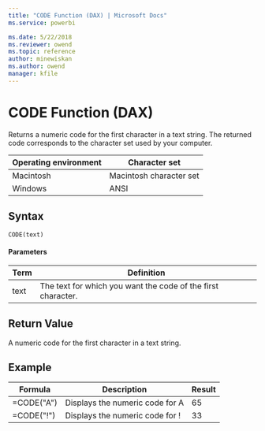 ```yaml
---
title: "CODE Function (DAX) | Microsoft Docs"
ms.service: powerbi 

ms.date: 5/22/2018
ms.reviewer: owend
ms.topic: reference
author: minewiskan
ms.author: owend
manager: kfile
---
```

# CODE Function (DAX)
Returns a numeric code for the first character in a text string. The returned code corresponds to the character set used by your computer.  
  
|Operating environment|Character set|  
|-------------------------|-----------------|  
|Macintosh|Macintosh character set|  
|Windows|ANSI|  
  
## Syntax  
  
```dax
CODE(text)  
```
  
#### Parameters  
  
|Term|Definition|  
|--------|--------------|  
|text|The text for which you want the code of the first character.|  
  
## Return Value  
A numeric code for the first character in a text string.  
  
## Example  
  
|Formula|Description|Result|  
|-----------|---------------|----------|  
|=CODE("A")|Displays the numeric code for A|65|  
|=CODE("!")|Displays the numeric code for !|33|  
  
